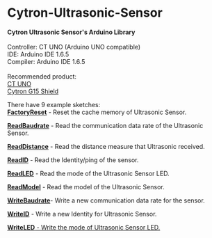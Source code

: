 # Cytron-Ultrasonic-Sensor

<strong>Cytron Ultrasonic Sensor's Arduino Library</strong><br/><br/>
Controller: CT UNO (Arduino UNO compatible)<br/>
IDE: Arduino IDE 1.6.5<br/>
Compiler: Arduino IDE 1.6.5<br/><br/>
Recommended product:<br/>
<a href="http://www.cytron.com.my/p-ct-uno" target="_blank">CT UNO</a><br/>
<a href="http://www.cytron.com.my/p-shield-g15" target="_blank">Cytron G15 Shield</a><br/>

There have 9 example sketches:<br/>
<a href="https://github.com/duckwalker/Cytron-Ultrasonic-Sensor-Arduino-Library/blob/wiki/example/Factory_Reset/factoryReset.md" target="_blank"><strong>FactoryReset</strong></a> - Reset the cache memory of Ultrasonic Sensor.<br/>

<a href="https://github.com/duckwalker/Cytron-Ultrasonic-Sensor-Arduino-Library/blob/wiki/example/Read_Baudrate/readBaudrate.md" target="_blank"><strong>ReadBaudrate</strong></a> - Read the communication data rate of the Ultrasonic Sensor.<br/>

<a href="https://github.com/duckwalker/Cytron-Ultrasonic-Sensor-Arduino-Library/blob/wiki/example/Ping_Ultrasonic/Ping_Ultrasonic.md" target="_blank"><strong>ReadDistance</strong></a> - Read the distance measure that Ultrasonic received.<br/>

<a href="https://github.com/duckwalker/Cytron-Ultrasonic-Sensor-Arduino-Library/blob/wiki/example/Read_ID/readID.md" target="_blank"><strong>ReadID</strong></a>       - Read the Identity/ping of the sensor.<br/>

<a href="https://github.com/duckwalker/Cytron-Ultrasonic-Sensor-Arduino-Library/blob/wiki/example/Read_LED/readLED.md" target="_blank"><strong>ReadLED</strong></a>      - Read the mode of the Ultrasonic Sensor LED.<br/>

<a href="https://github.com/duckwalker/Cytron-Ultrasonic-Sensor-Arduino-Library/blob/wiki/example/Read_Model/readModel.md" target="_blank"><strong>ReadModel</strong></a>    - Read the model of the Ultrasonic Sensor.<br/>

<a href="https://github.com/duckwalker/Cytron-Ultrasonic-Sensor-Arduino-Library/blob/wiki/example/Write_Baudrate/writeBaudrate.md" target="_blank"><strong>WriteBaudrate</strong></a>- Write a new communication data rate for the sensor.<br/>

<a href="https://github.com/duckwalker/Cytron-Ultrasonic-Sensor-Arduino-Library/blob/wiki/example/Write_ID/writeID.md" target="_blank"><strong>WriteID</strong></a>      - Write a new Identity for Ultrasonic Sensor.<br/>



<a href="https://github.com/duckwalker/Cytron-Ultrasonic-Sensor-Arduino-Library/blob/wiki/example/Read_LED/readLED.md" target="_blank"><strong>WriteLED</strong>     - Write the mode of Ultrasonic Sensor LED.<br/>
